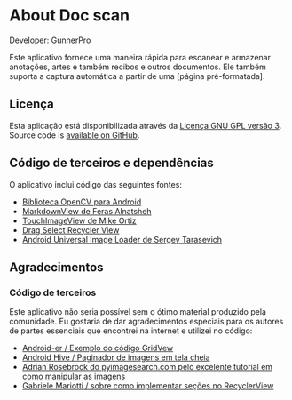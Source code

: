 About Doc scan
=========================

Developer: GunnerPro

Este aplicativo fornece uma maneira rápida para escanear e armazenar anotações, artes e também recibos e outros documentos. Ele também suporta a captura automática a partir de uma [página pré-formatada].

Licença
-------

Esta aplicação está disponibilizada através da [Licença GNU GPL versão 3](http://www.gnu.org/licenses/gpl.txt). Source code is [available on GitHub](https://github.com/thgunner/OpenSourceProject/tree/master/DocScan).


Código de terceiros e dependências
----------------------------------

O aplicativo inclui código das seguintes fontes:

* [Biblioteca OpenCV para Android](http://www.opencv.org)
* [MarkdownView de Feras Alnatsheh](https://github.com/falnatsheh/MarkdownView)
* [TouchImageView de Mike Ortiz](https://github.com/MikeOrtiz/TouchImageView)
* [Drag Select Recycler View](https://github.com/afollestad/drag-select-recyclerview)
* [Android Universal Image Loader de Sergey Tarasevich](https://github.com/nostra13/Android-Universal-Image-Loader)

Agradecimentos
--------------

### Código de terceiros

Este aplicativo não seria possível sem o ótimo material produzido pela comunidade. Eu gostaria de dar agradecimentos especiais para os autores de partes essenciais que encontrei na internet e utilizei no código:

* [Android-er / Exemplo do código GridVew](http://android-er.blogspot.com.br/2012/07/gridview-loading-photos-from-sd-card.html)
* [Android Hive / Paginador de imagens em tela cheia](http://www.androidhive.info/2013/09/android-fullscreen-image-slider-with-swipe-and-pinch-zoom-gestures/)
* [Adrian Rosebrock do pyimagesearch.com pelo excelente tutorial em como manipular as imagens](http://www.pyimagesearch.com/2014/09/01/build-kick-ass-mobile-document-scanner-just-5-minutes/)
* [Gabriele Mariotti / sobre como implementar seções no RecyclerView](https://gist.github.com/gabrielemariotti/e81e126227f8a4bb339c)
